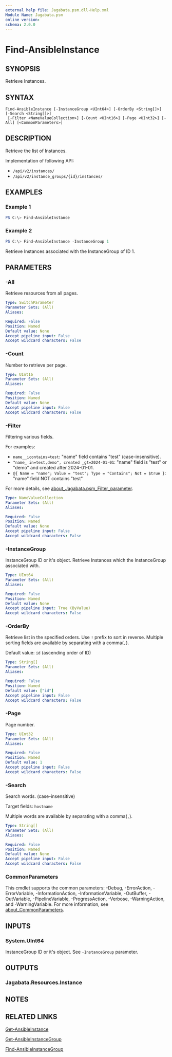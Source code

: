 ```yaml
---
external help file: Jagabata.psm.dll-Help.xml
Module Name: Jagabata.psm
online version:
schema: 2.0.0
---
```


# Find-AnsibleInstance

## SYNOPSIS
Retrieve Instances.

## SYNTAX

```
Find-AnsibleInstance [-InstanceGroup <UInt64>] [-OrderBy <String[]>] [-Search <String[]>]
 [-Filter <NameValueCollection>] [-Count <UInt16>] [-Page <UInt32>] [-All] [<CommonParameters>]
```

## DESCRIPTION
Retrieve the list of Instances.

Implementation of following API:  
- `/api/v2/instances/`  
- `/api/v2/instance_groups/{id}/instances/`

## EXAMPLES

### Example 1
```powershell
PS C:\> Find-AnsibleInstance
```

### Example 2
```powershell
PS C:\> Find-AnsibleInstance -InstanceGroup 1
```

Retrieve Instances associated with the InstanceGroup of ID 1.

## PARAMETERS

### -All
Retrieve resources from all pages.

```yaml
Type: SwitchParameter
Parameter Sets: (All)
Aliases:

Required: False
Position: Named
Default value: None
Accept pipeline input: False
Accept wildcard characters: False
```

### -Count
Number to retrieve per page.

```yaml
Type: UInt16
Parameter Sets: (All)
Aliases:

Required: False
Position: Named
Default value: None
Accept pipeline input: False
Accept wildcard characters: False
```

### -Filter
Filtering various fields.

For examples:  
- `name__icontains=test`: "name" field contains "test" (case-insensitive).  
- `"name_ in=test,demo", created _gt=2024-01-01`: "name" field is "test" or "demo" and created after 2024-01-01.  
- `@{ Name = "name"; Value = "test"; Type = "Contains"; Not = $true }`: "name" field NOT contains "test"

For more details, see [about_Jagabata.psm_Filter_parameter](about_Jagabata.psm_Filter_parameter.md).

```yaml
Type: NameValueCollection
Parameter Sets: (All)
Aliases:

Required: False
Position: Named
Default value: None
Accept pipeline input: False
Accept wildcard characters: False
```

### -InstanceGroup
InstanceGroup ID or it's object.
Retrieve Instances which the InstanceGroup associated with.

```yaml
Type: UInt64
Parameter Sets: (All)
Aliases:

Required: False
Position: Named
Default value: None
Accept pipeline input: True (ByValue)
Accept wildcard characters: False
```

### -OrderBy
Retrieve list in the specified orders.
Use `!` prefix to sort in reverse.
Multiple sorting fields are available by separating with a comma(`,`).

Default value: `id` (ascending order of ID)

```yaml
Type: String[]
Parameter Sets: (All)
Aliases:

Required: False
Position: Named
Default value: ["id"]
Accept pipeline input: False
Accept wildcard characters: False
```

### -Page
Page number.

```yaml
Type: UInt32
Parameter Sets: (All)
Aliases:

Required: False
Position: Named
Default value: 1
Accept pipeline input: False
Accept wildcard characters: False
```

### -Search
Search words. (case-insensitive)

Target fields: `hostname`

Multiple words are available by separating with a comma(`,`).

```yaml
Type: String[]
Parameter Sets: (All)
Aliases:

Required: False
Position: Named
Default value: None
Accept pipeline input: False
Accept wildcard characters: False
```

### CommonParameters
This cmdlet supports the common parameters: -Debug, -ErrorAction, -ErrorVariable, -InformationAction, -InformationVariable, -OutBuffer, -OutVariable, -PipelineVariable, -ProgressAction, -Verbose, -WarningAction, and -WarningVariable. For more information, see [about_CommonParameters](http://go.microsoft.com/fwlink/?LinkID=113216).

## INPUTS

### System.UInt64
InstanceGroup ID or it's object.
See `-InstanceGroup` parameter.

## OUTPUTS

### Jagabata.Resources.Instance
## NOTES

## RELATED LINKS

[Get-AnsibleInstance](Get-AnsibleInstance.md)

[Get-AnsibleInstanceGroup](Get-AnsibleInstanceGroup.md)

[Find-AnsibleInstanceGroup](Find-AnsibleInstanceGroup.md)
